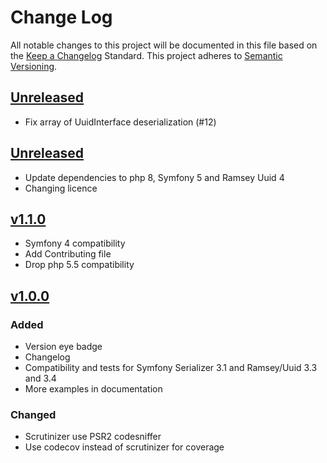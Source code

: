 # Change Log

All notable changes to this project will be documented in this file based on the [Keep a Changelog](http://keepachangelog.com/) Standard.
This project adheres to [Semantic Versioning](http://semver.org/).

## [Unreleased](https://github.com/gbprod/uuid-normalizer/compare/v1.2.0...HEAD)

- Fix array of UuidInterface deserialization (#12)

## [Unreleased](https://github.com/gbprod/uuid-normalizer/compare/v1.1.0...v1.2.0)

- Update dependencies to php 8, Symfony 5 and Ramsey Uuid 4
- Changing licence

## [v1.1.0](https://github.com/gbprod/uuid-normalizer/compare/v1.0.1...v1.1.0)

- Symfony 4 compatibility
- Add Contributing file
- Drop php 5.5 compatibility

## [v1.0.0](https://github.com/gbprod/uuid-normalizer/compare/v1.0.0...v1.0.1)

### Added

- Version eye badge
- Changelog
- Compatibility and tests for Symfony Serializer 3.1 and Ramsey/Uuid 3.3 and 3.4
- More examples in documentation

### Changed

- Scrutinizer use PSR2 codesniffer
- Use codecov instead of scrutinizer for coverage
